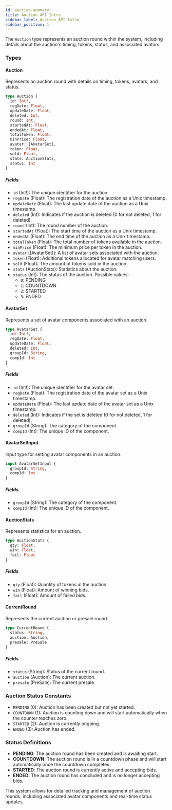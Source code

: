 ```yaml
---
id: auction-summary
title: Auction API Intro
sidebar_label: Auction API Intro
sidebar_position: 1
---
```


The `Auction` type represents an auction round within the system, including details about the auction's timing, tokens, status, and associated avatars.

### Types

#### Auction
Represents an auction round with details on timing, tokens, avatars, and status.

```graphql
type Auction {
  id: Int!,
  regDate: Float,
  updateDate: Float,
  deleted: Int,
  round: Int,
  startedAt: Float,
  endedAt: Float,
  totalToken: Float,
  minPrice: Float,
  avatar: [AvatarSet],
  token: Float,
  sold: Float,
  stats: AuctionStats,
  status: Int
}
```

##### Fields
- `id` (Int!): The unique identifier for the auction.
- `regDate` (Float): The registration date of the auction as a Unix timestamp.
- `updateDate` (Float): The last update date of the auction as a Unix timestamp.
- `deleted` (Int): Indicates if the auction is deleted (0 for not deleted, 1 for deleted).
- `round` (Int): The round number of the auction.
- `startedAt` (Float): The start time of the auction as a Unix timestamp.
- `endedAt` (Float): The end time of the auction as a Unix timestamp.
- `totalToken` (Float): The total number of tokens available in the auction.
- `minPrice` (Float): The minimum price per token in the auction.
- `avatar` ([AvatarSet]): A list of avatar sets associated with the auction.
- `token` (Float): Additional tokens allocated for avatar matching users.
- `sold` (Float): The amount of tokens sold in the auction.
- `stats` (AuctionStats): Statistics about the auction.
- `status` (Int): The status of the auction. Possible values:
  - `0`: PENDING
  - `1`: COUNTDOWN
  - `2`: STARTED
  - `3`: ENDED

#### AvatarSet
Represents a set of avatar components associated with an auction.

```graphql
type AvatarSet {
  id: Int!,
  regDate: Float,
  updateDate: Float,
  deleted: Int,
  groupId: String,
  compId: Int
}
```

##### Fields
- `id` (Int!): The unique identifier for the avatar set.
- `regDate` (Float): The registration date of the avatar set as a Unix timestamp.
- `updateDate` (Float): The last update date of the avatar set as a Unix timestamp.
- `deleted` (Int): Indicates if the set is deleted (0 for not deleted, 1 for deleted).
- `groupId` (String): The category of the component.
- `compId` (Int): The unique ID of the component.

#### AvatarSetInput
Input type for setting avatar components in an auction.

```graphql
input AvatarSetInput {
  groupId: String,
  compId: Int
}
```

##### Fields
- `groupId` (String): The category of the component.
- `compId` (Int): The unique ID of the component.

#### AuctionStats
Represents statistics for an auction.

```graphql
type AuctionStats {
  qty: Float,
  win: Float,
  fail: Float
}
```

##### Fields
- `qty` (Float): Quantity of tokens in the auction.
- `win` (Float): Amount of winning bids.
- `fail` (Float): Amount of failed bids.

#### CurrentRound
Represents the current auction or presale round.

```graphql
type CurrentRound {
  status: String,
  auction: Auction,
  presale: PreSale
}
```

##### Fields
- `status` (String): Status of the current round.
- `auction` (Auction): The current auction.
- `presale` (PreSale): The current presale.

### Auction Status Constants

- `PENDING` (0): Auction has been created but not yet started.
- `COUNTDOWN` (1): Auction is counting down and will start automatically when the counter reaches zero.
- `STARTED` (2): Auction is currently ongoing.
- `ENDED` (3): Auction has ended.

### Status Definitions

- **PENDING**: The auction round has been created and is awaiting start.
- **COUNTDOWN**: The auction round is in a countdown phase and will start automatically once the countdown completes.
- **STARTED**: The auction round is currently active and accepting bids.
- **ENDED**: The auction round has concluded and is no longer accepting bids.

This system allows for detailed tracking and management of auction rounds, including associated avatar components and real-time status updates.
